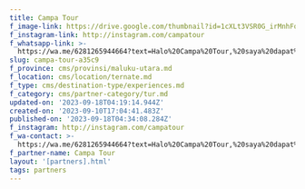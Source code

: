 ```yaml
---
title: Campa Tour
f_image-link: https://drive.google.com/thumbnail?id=1cXLt3VSR0G_irMnhFq8wKKHBfgYKsJSZ
f_instagram-link: http://instagram.com/campatour
f_whatsapp-link: >-
  https://wa.me/6281265944664?text=Halo%20Campa%20Tour,%20saya%20dapat%20info%20dari%20@loocale.id%20dan%20punya%20pertanyaan
slug: campa-tour-a35c9
f_province: cms/provinsi/maluku-utara.md
f_location: cms/location/ternate.md
f_type: cms/destination-type/experiences.md
f_category: cms/partner-category/tur.md
updated-on: '2023-09-18T04:19:14.944Z'
created-on: '2023-09-10T17:04:41.483Z'
published-on: '2023-09-18T04:34:08.284Z'
f_instagram: http://instagram.com/campatour
f_wa-contact: >-
  https://wa.me/6281265944664?text=Halo%20Campa%20Tour,%20saya%20dapat%20info%20dari%20@loocale.id%20dan%20punya%20pertanyaan
f_partner-name: Campa Tour
layout: '[partners].html'
tags: partners
---
```



